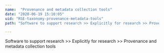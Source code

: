 ```yaml
---
name:  "Provenance and metadata collection tools"
date: "2020-06-19 15:10:05"
uid: "RSE-taxonomy-provenance-metadata-tools"
path: "Software to support research >> Explicitly for research >> Provenance and metadata collection tools"

---
```


Software to support research >> Explicitly for research >> Provenance and metadata collection tools